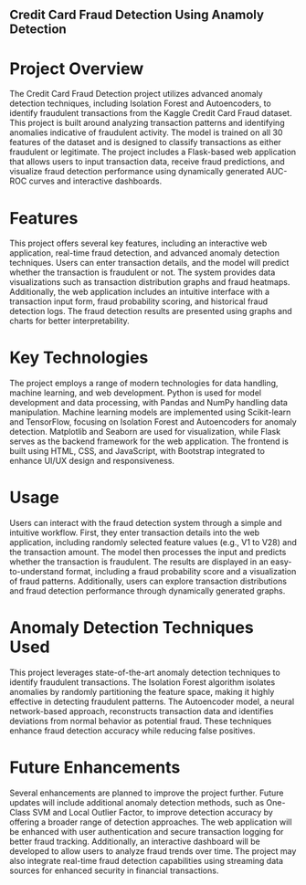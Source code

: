 ## Credit Card Fraud Detection Using Anamoly Detection

# Project Overview
The Credit Card Fraud Detection project utilizes advanced anomaly detection techniques, including Isolation Forest and Autoencoders, to identify fraudulent transactions from the Kaggle Credit Card Fraud dataset. This project is built around analyzing transaction patterns and identifying anomalies indicative of fraudulent activity. The model is trained on all 30 features of the dataset and is designed to classify transactions as either fraudulent or legitimate. The project includes a Flask-based web application that allows users to input transaction data, receive fraud predictions, and visualize fraud detection performance using dynamically generated AUC-ROC curves and interactive dashboards.

# Features
This project offers several key features, including an interactive web application, real-time fraud detection, and advanced anomaly detection techniques. Users can enter transaction details, and the model will predict whether the transaction is fraudulent or not. The system provides data visualizations such as transaction distribution graphs and fraud heatmaps. Additionally, the web application includes an intuitive interface with a transaction input form, fraud probability scoring, and historical fraud detection logs. The fraud detection results are presented using graphs and charts for better interpretability.

# Key Technologies
The project employs a range of modern technologies for data handling, machine learning, and web development. Python is used for model development and data processing, with Pandas and NumPy handling data manipulation. Machine learning models are implemented using Scikit-learn and TensorFlow, focusing on Isolation Forest and Autoencoders for anomaly detection. Matplotlib and Seaborn are used for visualization, while Flask serves as the backend framework for the web application. The frontend is built using HTML, CSS, and JavaScript, with Bootstrap integrated to enhance UI/UX design and responsiveness.

# Usage
Users can interact with the fraud detection system through a simple and intuitive workflow. First, they enter transaction details into the web application, including randomly selected feature values (e.g., V1 to V28) and the transaction amount. The model then processes the input and predicts whether the transaction is fraudulent. The results are displayed in an easy-to-understand format, including a fraud probability score and a visualization of fraud patterns. Additionally, users can explore transaction distributions and fraud detection performance through dynamically generated graphs.

# Anomaly Detection Techniques Used
This project leverages state-of-the-art anomaly detection techniques to identify fraudulent transactions. The Isolation Forest algorithm isolates anomalies by randomly partitioning the feature space, making it highly effective in detecting fraudulent patterns. The Autoencoder model, a neural network-based approach, reconstructs transaction data and identifies deviations from normal behavior as potential fraud. These techniques enhance fraud detection accuracy while reducing false positives.

# Future Enhancements
Several enhancements are planned to improve the project further. Future updates will include additional anomaly detection methods, such as One-Class SVM and Local Outlier Factor, to improve detection accuracy by offering a broader range of detection approaches. The web application will be enhanced with user authentication and secure transaction logging for better fraud tracking. Additionally, an interactive dashboard will be developed to allow users to analyze fraud trends over time. The project may also integrate real-time fraud detection capabilities using streaming data sources for enhanced security in financial transactions.
